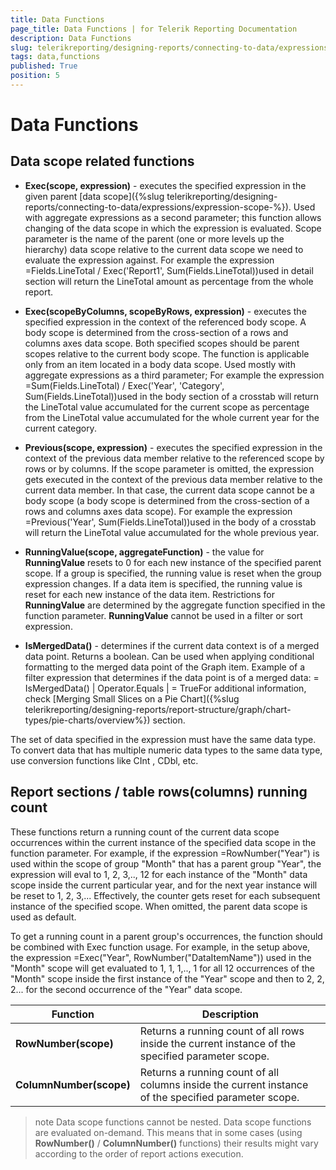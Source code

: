 ```yaml
---
title: Data Functions
page_title: Data Functions | for Telerik Reporting Documentation
description: Data Functions
slug: telerikreporting/designing-reports/connecting-to-data/expressions/expressions-reference/functions/data-functions
tags: data,functions
published: True
position: 5
---
```


# Data Functions



## Data scope related functions

* __Exec(scope, expression)__
              - executes the specified expression in the given
              parent [data scope]({%slug telerikreporting/designing-reports/connecting-to-data/expressions/expression-scope-%}).
              Used with aggregate expressions as a second parameter;
              this function allows changing of the data scope in which the
              expression is evaluated. Scope parameter is the name of the
              parent (one or more levels up the hierarchy) data scope relative to the current data scope 
              we need to evaluate the expression against.
              For example the expression
            =Fields.LineTotal / Exec('Report1', Sum(Fields.LineTotal))used in detail section will return the LineTotal amount
              as percentage from the whole report.
            

* __Exec(scopeByColumns, scopeByRows, expression)__
              - executes the specified expression in the context of the referenced body scope.
              A body scope is determined from the cross-section of a rows and columns axes data scope.
              Both specified scopes should be parent scopes relative to the current body scope.
              The function is applicable only from an item located in a body data scope.
              Used mostly with aggregate expressions as a third parameter;
              For example the expression
            =Sum(Fields.LineTotal) / Exec('Year', 'Category', Sum(Fields.LineTotal))used in the body section of a crosstab will return the LineTotal value accumulated for the current scope
              as percentage from the LineTotal value accumulated for the whole current year for the current category.
            

* __Previous(scope, expression)__
              - executes the specified expression in the context of the previous data member 
              relative to the referenced scope by rows or by columns.
              If the scope parameter is omitted, the expression gets executed in the context 
              of the previous data member relative to the current data member. In that case, 
              the current data scope cannot be a body scope 
              (a body scope is determined from the cross-section of a rows and columns axes data scope).
              For example the expression
            =Previous('Year', Sum(Fields.LineTotal))used in the body of a crosstab will return the LineTotal value accumulated for the whole previous year.
            

* __RunningValue(scope, aggregateFunction)__
              - the value for __RunningValue__ resets to 0 for each new
              instance of the specified parent scope. If a group is specified,
              the running value is reset when the group expression
              changes. If a data item is specified, the running value
              is reset for each new instance of the data item.
            Restrictions for __RunningValue__ are determined by the
              aggregate function specified in the function parameter.
              __RunningValue__ cannot be used in a filter or sort expression.
            

* __IsMergedData()__
              - determines if the current data context is of a merged data point. Returns a boolean. Can be used when applying conditional formatting to the
              merged data point of the Graph item. Example of a filter expression that determines if the data point is of a merged data:
            = IsMergedData() | Operator.Equals | = TrueFor additional information, check [Merging Small Slices on a Pie Chart]({%slug telerikreporting/designing-reports/report-structure/graph/chart-types/pie-charts/overview%})
            section.
          

The set of data specified in the expression must have the
          same data type. To convert data that has multiple numeric data
          types to the same data type, use conversion functions like CInt
          , CDbl, etc.
        

## Report sections / table rows(columns) running count

These functions return a running count of the current data scope occurrences 
          within the current instance of the specified data scope in the function parameter.
          For example, if the expression =RowNumber("Year") is used
          within the scope of group "Month" that has a parent group "Year",
          the expression will eval to 1, 2, 3,.., 12 for each instance of the
          "Month" data scope inside the current particular year,
          and for the next year instance will be reset to 1, 2, 3,...
          Effectively, the counter gets reset for each subsequent instance of the specified scope.
          When omitted, the parent data scope is used as default.
        

To get a running count in a parent group's occurrences,
        the function should be combined with Exec function usage.
        For example, in the setup above, the expression =Exec("Year", RowNumber("DataItemName"))
        used in the "Month" scope will get evaluated to 1, 1, 1,.., 1 for all 12 occurrences
        of the "Month" scope inside the first instance of the "Year" scope and then to 2, 2, 2...
        for the second occurrence of the "Year" data scope.
        


| Function | Description |
| ------ | ------ |
| __RowNumber(scope)__ |Returns a running count of all rows inside the current instance of the specified parameter scope.|
| __ColumnNumber(scope)__ |Returns a running count of all columns inside the current instance of the specified parameter scope.|

>note Data scope functions cannot be nested.
>Data scope functions are evaluated on-demand. This means that in some cases
            (using __RowNumber()__ / __ColumnNumber()__ functions) their results
            might vary according to the order of report actions execution.
>

